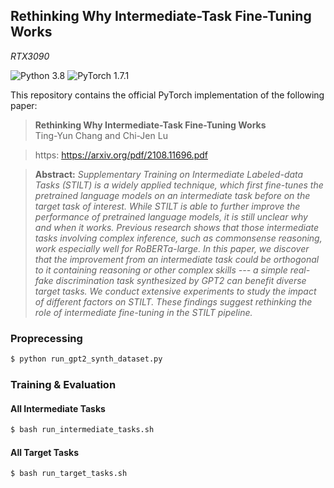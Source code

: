 ## Rethinking Why Intermediate-Task Fine-Tuning Works
*RTX3090*

![Python 3.8](https://img.shields.io/badge/python-3.8-green.svg?style=plastic)
![PyTorch 1.7.1](https://img.shields.io/badge/pytorch-1.7.1-green.svg?style=plastic)

This repository contains the official PyTorch implementation of the following paper:

> **Rethinking Why Intermediate-Task Fine-Tuning Works**<br>
> Ting-Yun Chang and Chi-Jen Lu<br>

> https: https://arxiv.org/pdf/2108.11696.pdf

>
> **Abstract:** *Supplementary Training on Intermediate Labeled-data Tasks (STILT) is a widely applied technique, which first fine-tunes the pretrained language models on an intermediate task before on the target task of interest. While STILT is able to further improve the performance of pretrained language models, it is still unclear why and when it works. Previous research shows that those intermediate tasks involving complex inference, such as commonsense reasoning, work especially well for  RoBERTa-large.
In this paper, we discover that the improvement from an intermediate task could be orthogonal to it containing reasoning or other complex skills --- a simple real-fake discrimination task synthesized by GPT2 can benefit diverse target tasks. We conduct extensive experiments to study the impact of different factors on STILT. These findings suggest rethinking the role of intermediate fine-tuning in the STILT pipeline.*

### Proprecessing
```bash
$ python run_gpt2_synth_dataset.py
```

### Training & Evaluation

#### All Intermediate Tasks
```bash
$ bash run_intermediate_tasks.sh
```

#### All Target Tasks
```bash
$ bash run_target_tasks.sh
```
